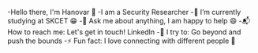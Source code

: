 -Hello there, I'm Hanovar 👋
-I am a  Security Researcher
-🔭 I’m currently studying at SKCET 😁
-💬 Ask me about anything, I am happy to help 😄
-📬 How to reach me: Let's get in touch! LinkedIn
-🧗 I try to: Go beyond and push the bounds
-⚡ Fun fact: I love connecting with different people 🙌

<!---
Han-ovar777/Han-ovar777 is a ✨ special ✨ repository because its `README.md` (this file) appears on your GitHub profile.
You can click the Preview link to take a look at your changes.
--->
